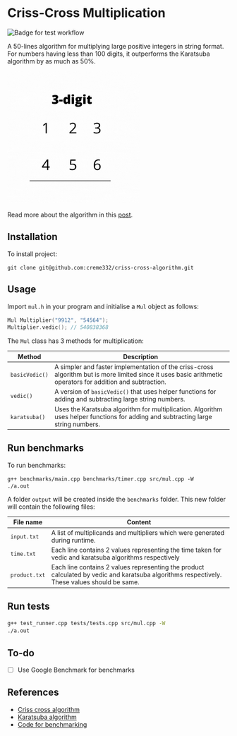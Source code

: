 # Criss-Cross Multiplication 
![Badge for test workflow](https://github.com/creme332/criss-cross-algorithm/actions/workflows/test.yml/badge.svg)

A 50-lines algorithm for multiplying large positive integers in string format. For numbers having less than 100 digits, it outperforms the Karatsuba algorithm by as much as 50%.

<img src="3x3.gif"  width="300" height="300">

Read more about the algorithm in this [post](https://creme332.github.io/posts/criss-cross-multiplication/).


## Installation

To install project:
```
git clone git@github.com:creme332/criss-cross-algorithm.git
```

## Usage
Import `mul.h` in your program and initialise a `Mul` object as follows:
```cpp
Mul Multiplier("9912", "54564");
Multiplier.vedic(); // 540838368
```

The `Mul` class has  3 methods for multiplication:

| Method         | Description                                                                                                                                                     |
| -------------- | --------------------------------------------------------------------------------------------------------------------------------------------------------------- |
| `basicVedic()` | A simpler and faster implementation of the criss-cross algorithm but is more limited since it uses basic arithmetic operators for addition and subtraction. |
| `vedic()`      | A version of `basicVedic()` that uses helper functions for  adding and subtracting large string numbers.                                                        |
| `karatsuba()`  | Uses the Karatsuba algorithm for multiplication. Algorithm uses helper functions for adding and subtracting large string numbers.                       |

## Run benchmarks
To run benchmarks:
```
g++ benchmarks/main.cpp benchmarks/timer.cpp src/mul.cpp -W
./a.out
```
A folder `output` will be created inside the `benchmarks` folder. This new folder will contain the following files:

| File name     | Content                                                                                                                                      |
| ------------- | -------------------------------------------------------------------------------------------------------------------------------------------- |
| `input.txt`   | A list of multiplicands and multipliers which were generated during runtime.                                                                 |
| `time.txt`    | Each line contains 2 values representing the time taken for vedic and karatsuba algorithms respectively                                      |
| `product.txt` | Each line contains 2 values representing the product calculated by vedic and karatsuba algorithms respectively. These values should be same. |


## Run tests

```bash
g++ test_runner.cpp tests/tests.cpp src/mul.cpp -W
./a.out
```

## To-do

* [ ] Use Google Benchmark for benchmarks

## References

- [Criss cross algorithm](https://www.youtube.com/watch?v=JhGzbN5YuPo)
- [Karatsuba algorithm](https://drawar.github.io/karatsuba-cpp/)
- [Code for benchmarking](https://www.youtube.com/watch?v=YG4jexlSAjc&ab_channel=TheCherno)
